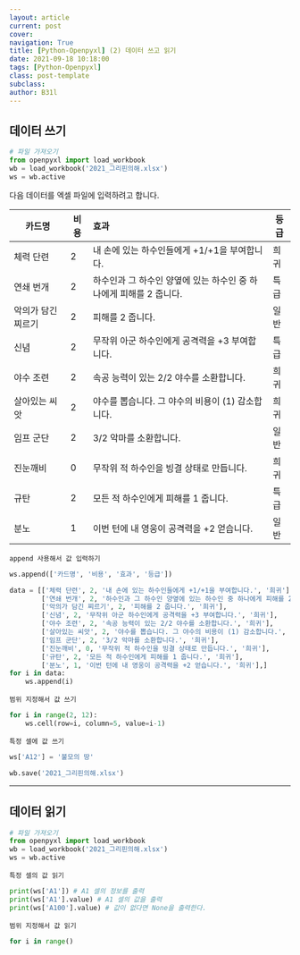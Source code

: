 ```yaml
---
layout: article
current: post
cover:
navigation: True
title: [Python-Openpyxl] (2) 데이터 쓰고 읽기
date: 2021-09-18 10:18:00
tags: [Python-Openpyxl]
class: post-template
subclass: 
author: B31l
---
```




## 데이터 쓰기

```python
# 파일 가져오기
from openpyxl import load_workbook
wb = load_workbook('2021_그리핀의해.xlsx')
ws = wb.active
```



다음 데이터를 엑셀 파일에 입력하려고 합니다.

| 카드명             | 비용 | 효과                                                         | 등급 |
| ------------------ | ---- | :----------------------------------------------------------- | ---- |
| 체력 단련          | 2    | 내 손에 있는 하수인들에게 +1/+1을 부여합니다.                | 희귀 |
| 연쇄 번개          | 2    | 하수인과 그 하수인 양옆에 있는 하수인 중 하나에게 피해를 2 줍니다. | 특급 |
| 악의가 담긴 찌르기 | 2    | 피해를 2 줍니다.                                             | 일반 |
| 신념               | 2    | 무작위 아군 하수인에게 공격력을 +3 부여합니다.               | 특급 |
| 야수 조련          | 2    | 속공 능력이 있는 2/2 야수를 소환합니다.                      | 희귀 |
| 살아있는 씨앗      | 2    | 야수를 뽑습니다. 그 야수의 비용이 (1) 감소합니다.            | 희귀 |
| 임프 군단          | 2    | 3/2 악마를 소환합니다.                                       | 일반 |
| 진눈깨비           | 0    | 무작위 적 하수인을 빙결 상태로 만듭니다.                     | 희귀 |
| 규탄               | 2    | 모든 적 하수인에게 피해를 1 줍니다.                          | 특급 |
| 분노               | 1    | 이번 턴에 내 영웅이 공격력을 +2 얻습니다.                    | 일반 |



`append 사용해서 값 입력하기`

```python
ws.append(['카드명', '비용', '효과', '등급'])
```

```python
data = [['체력 단련', 2, '내 손에 있는 하수인들에게 +1/+1을 부여합니다.', '희귀'],
        ['연쇄 번개', 2, '하수인과 그 하수인 양옆에 있는 하수인 중 하나에게 피해를 2 줍니다.', '희귀'],
        ['악의가 담긴 찌르기', 2, '피해를 2 줍니다.', '희귀'],
        ['신념', 2, '무작위 아군 하수인에게 공격력을 +3 부여합니다.', '희귀'],
        ['야수 조련', 2, '속공 능력이 있는 2/2 야수를 소환합니다.', '희귀'],
        ['살아있는 씨앗', 2, '야수를 뽑습니다. 그 야수의 비용이 (1) 감소합니다.', '희귀'],
        ['임프 군단', 2, '3/2 악마를 소환합니다.', '희귀'],
        ['진눈깨비', 0, '무작위 적 하수인을 빙결 상태로 만듭니다.', '희귀'],
        ['규탄', 2, '모든 적 하수인에게 피해를 1 줍니다.', '희귀'],
        ['분노', 1, '이번 턴에 내 영웅이 공격력을 +2 얻습니다.', '희귀'],]
for i in data:
    ws.append(i)
```



`범위 지정해서 값 쓰기`

```python
for i in range(2, 12):
    ws.cell(row=i, column=5, value=i-1)
```



`특정 셀에 값 쓰기`

```python
ws['A12'] = '불모의 땅'
```



```python
wb.save('2021_그리핀의해.xlsx')
```



---



## 데이터 읽기

```python
# 파일 가져오기
from openpyxl import load_workbook
wb = load_workbook('2021_그리핀의해.xlsx')
ws = wb.active
```



`특정 셀의 값 읽기`

```python
print(ws['A1']) # A1 셀의 정보를 출력
print(ws['A1'].value) # A1 셀의 값을 출력
print(ws['A100'].value) # 값이 없다면 None을 출력한다.
```



`범위 지정해서 값 읽기`

```python
for i in range()
```


